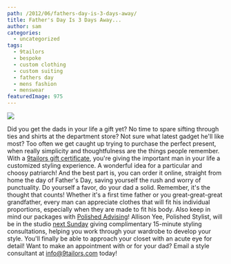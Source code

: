 ```yaml
---
path: /2012/06/fathers-day-is-3-days-away/
title: Father's Day Is 3 Days Away...
author: sam
categories: 
  - uncategorized
tags: 
  - 9tailors
  - bespoke
  - custom clothing
  - custom suiting
  - fathers day
  - mens fashion
  - menswear
featuredImage: 975
---
```

[![](http://1.bp.blogspot.com/-1xObnuaI7IE/T9od-DsdIuI/AAAAAAAAAYQ/eXnpduZ8mjU/s400/Fathers-Day-coloring-pages-7.jpg)](http://1.bp.blogspot.com/-1xObnuaI7IE/T9od-DsdIuI/AAAAAAAAAYQ/eXnpduZ8mjU/s1600/Fathers-Day-coloring-pages-7.jpg)

Did you get the dads in your life a gift yet? No time to spare sifting through ties and shirts at the department store? Not sure what latest gadget he'll like most? Too often we get caught up trying to purchase the perfect present, when really simplicity and thoughtfulness are the things people remember. With a [9tailors gift certificate](http://9tailors.com/gifts), you're giving the important man in your life a customized styling experience. A wonderful idea for a particular and choosy patriarch! And the best part is, you can order it online, straight from home the day of Father's Day, saving yourself the rush and worry of punctuality. Do yourself a favor, do your dad a solid. Remember, it's the thought that counts! Whether it's a first time father or you great-great-great grandfather, every man can appreciate clothes that will fit his individual proportions, especially when they are made to fit his body. Also keep in mind our packages with [Polished Advising](http://polishedadvising.com/)! Allison Yee, Polished Stylist, will be in the studio [next Sunday](http://9tailors.blogspot.com/2012/06/desperately-seeking-style-sesh.html) giving complimentary 15-minute styling consultations, helping you work through your wardrobe to develop your style. You'll finally be able to approach your closet with an acute eye for detail! Want to make an appointment with or for your dad? Email a style consultant at [info@9tailors.com](mailto:info@9tailors.com) today!